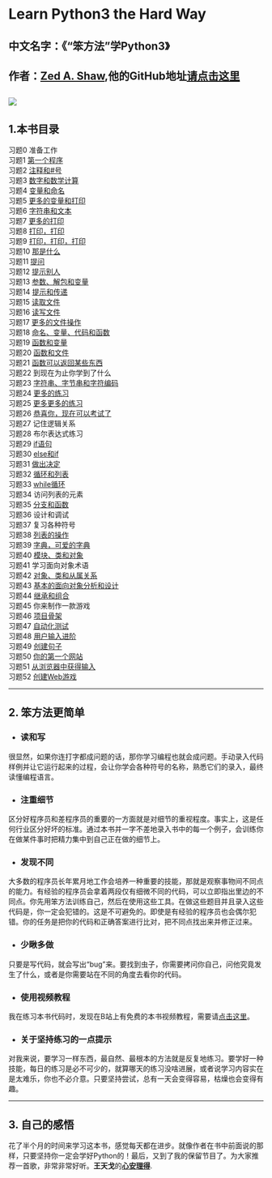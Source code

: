 # Learn Python3 the Hard Way

## 中文名字：《“笨方法”学Python3》
## 作者：[**Zed A. Shaw**](https://en.wikipedia.org/wiki/Zed_Shaw),他的GitHub地址[请点击这里](https://github.com/zedshaw)
![](https://img3.doubanio.com/view/subject/l/public/s29782950.jpg)
---
## 1.本书目录

习题0 准备工作  
习题1 [第一个程序](https://github.com/lidianxiang/Learn_Python3_the_hard_way/blob/master/ex1.py)  
习题2 [注释和#号](https://github.com/lidianxiang/Learn_Python3_the_hard_way/blob/master/ex2.py)  
习题3 [数字和数学计算](https://github.com/lidianxiang/Learn_Python3_the_hard_way/blob/master/ex3.py)   
习题4 [变量和命名](https://github.com/lidianxiang/Learn_Python3_the_hard_way/blob/master/ex4.py)  
习题5 [更多的变量和打印](https://github.com/lidianxiang/Learn_Python3_the_hard_way/blob/master/ex5.py)  
习题6 [字符串和文本](https://github.com/lidianxiang/Learn_Python3_the_hard_way/blob/master/ex5.py)   
习题7 [更多的打印](https://github.com/lidianxiang/Learn_Python3_the_hard_way/blob/master/ex7.py)   
习题8 [打印，打印](https://github.com/lidianxiang/Learn_Python3_the_hard_way/blob/master/ex8.py)  
习题9 [打印，打印，打印](https://github.com/lidianxiang/Learn_Python3_the_hard_way/blob/master/ex9.py)  
习题10 [那是什么](https://github.com/lidianxiang/Learn_Python3_the_hard_way/blob/master/ex10.py)  
习题11 [提问](https://github.com/lidianxiang/Learn_Python3_the_hard_way/blob/master/ex11.py)       
习题12 [提示别人](https://github.com/lidianxiang/Learn_Python3_the_hard_way/blob/master/ex12.py)    
习题13 [参数、解包和变量](https://github.com/lidianxiang/Learn_Python3_the_hard_way/blob/master/ex13.py)  
习题14 [提示和传递](https://github.com/lidianxiang/Learn_Python3_the_hard_way/blob/master/ex14.py)     
习题15 [读取文件](https://github.com/lidianxiang/Learn_Python3_the_hard_way/blob/master/ex15.py)    
习题16 [读写文件](https://github.com/lidianxiang/Learn_Python3_the_hard_way/blob/master/ex16.py)  
习题17 [更多的文件操作](https://github.com/lidianxiang/Learn_Python3_the_hard_way/blob/master/ex17.py)  
习题18 [命名、变量、代码和函数](https://github.com/lidianxiang/Learn_Python3_the_hard_way/blob/master/ex18.py)  
习题19 [函数和变量](https://github.com/lidianxiang/Learn_Python3_the_hard_way/blob/master/ex19.py)  
习题20 [函数和文件](https://github.com/lidianxiang/Learn_Python3_the_hard_way/blob/master/ex20.py)  
习题21 [函数可以返回某些东西](https://github.com/lidianxiang/Learn_Python3_the_hard_way/blob/master/ex21.py)  
习题22 到现在为止你学到了什么  
习题23 [字符串、字节串和字符编码](https://github.com/lidianxiang/Learn_Python3_the_hard_way/blob/master/ex23.py)  
习题24 [更多的练习](https://github.com/lidianxiang/Learn_Python3_the_hard_way/blob/master/ex24.py)  
习题25 [更多更多的练习](https://github.com/lidianxiang/Learn_Python3_the_hard_way/blob/master/ex25.py)  
习题26 [恭喜你，现在可以考试了](https://github.com/lidianxiang/Learn_Python3_the_hard_way/blob/master/ex26.py)  
习题27 记住逻辑关系  
习题28 布尔表达式练习  
习题29 [if语句](https://github.com/lidianxiang/Learn_Python3_the_hard_way/blob/master/ex29.py)  
习题30 [else和if](https://github.com/lidianxiang/Learn_Python3_the_hard_way/blob/master/ex30.py)   
习题31 [做出决定](https://github.com/lidianxiang/Learn_Python3_the_hard_way/blob/master/ex31.py)  
习题32 [循环和列表](https://github.com/lidianxiang/Learn_Python3_the_hard_way/blob/master/ex32.py)  
习题33 [while循环](https://github.com/lidianxiang/Learn_Python3_the_hard_way/blob/master/ex33.py)  
习题34 访问列表的元素   
习题35 [分支和函数](https://github.com/lidianxiang/Learn_Python3_the_hard_way/blob/master/ex35.py)    
习题36 设计和调试   
习题37 复习各种符号    
习题38 [列表的操作](https://github.com/lidianxiang/Learn_Python3_the_hard_way/blob/master/ex38.py)  
习题39 [字典，可爱的字典](https://github.com/lidianxiang/Learn_Python3_the_hard_way/blob/master/ex39.py)   
习题40 [模块、类和对象](https://github.com/lidianxiang/Learn_Python3_the_hard_way/blob/master/ex40.py)    
习题41 学习面向对象术语  
习题42 [对象、类和从属关系](https://github.com/lidianxiang/Learn_Python3_the_hard_way/blob/master/ex42.py)  
习题43 [基本的面向对象分析和设计](https://github.com/lidianxiang/Learn_Python3_the_hard_way/blob/master/ex43.py)  
习题44 [继承和组合](https://github.com/lidianxiang/Learn_Python3_the_hard_way/blob/master/ex44.py)  
习题45 你来制作一款游戏  
习题46 [项目骨架](https://github.com/lidianxiang/Learn_Python3_the_hard_way/tree/master/ex46/project/skeleton)  
习题47 [自动化测试](https://github.com/lidianxiang/Learn_Python3_the_hard_way/tree/master/ex47/skeleton)  
习题48 [用户输入进阶](https://github.com/lidianxiang/Learn_Python3_the_hard_way/tree/master/ex48/skeleton)  
习题49 [创建句子](https://github.com/lidianxiang/Learn_Python3_the_hard_way/tree/master/ex49/skeleton)  
习题50 [你的第一个网站](https://github.com/lidianxiang/Learn_Python3_the_hard_way/tree/master/ex50/projects/gothonweb)  
习题51 [从浏览器中获得输入](https://github.com/lidianxiang/Learn_Python3_the_hard_way/tree/master/ex51/projects/gothonweb)  
习题52 [创建Web游戏](https://github.com/lidianxiang/Learn_Python3_the_hard_way/tree/master/ex52/projects/gothonweb) 

---

## 2. 笨方法更简单
+ ### 读和写   
很显然，如果你连打字都成问题的话，那你学习编程也就会成问题。手动录入代码样例并让它运行起来的过程，会让你学会各种符号的名称，熟悉它们的录入，最终读懂编程语言。
+ ### 注重细节  
区分好程序员和差程序员的重要的一方面就是对细节的重视程度。事实上，这是任何行业区分好坏的标准。通过本书并一字不差地录入书中的每一个例子，会训练你在做某件事时把精力集中到自己正在做的细节上。
+ ### 发现不同  
大多数的程序员长年累月地工作会培养一种重要的技能，那就是观察事物间不同点的能力。有经验的程序员会拿着两段仅有细微不同的代码，可以立即指出里边的不同点。你先用笨方法训练自己，然后在使用这些工具。在做这些题目并且录入这些代码是，你一定会犯错的。这是不可避免的。即使是有经验的程序员也会偶尔犯错。你的任务是把你的代码和正确答案进行比对，把不同点找出来并修正过来。
+ ### 少瞅多做
只要是写代码，就会写出“bug”来。要找到虫子，你需要拷问你自己，问他究竟发生了什么，或者是你需要站在不同的角度去看你的代码。
+ ### 使用视频教程
我在练习本书代码时，发现在B站上有免费的本书视频教程，需要请[点击这里](https://www.bilibili.com/video/av25675370/?p=54)。
+ ### 关于坚持练习的一点提示
对我来说，要学习一样东西，最自然、最根本的方法就是反复地练习。要学好一种技能，每日的练习是必不可少的，就算哪天的练习没啥进展，或者说学习内容实在是太难乐，你也不必介意。只要坚持尝试，总有一天会变得容易，枯燥也会变得有趣。

---
## 3. 自己的感悟
花了半个月的时间来学习这本书，感觉每天都在进步。就像作者在书中前面说的那样，只要坚持你一定会学好Python的！最后，又到了我的保留节目了。为大家推荐一首歌，非常非常好听。**王天戈**的[**心安理得**](https://www.youtube.com/watch?v=WY4wYvRi1OE).

